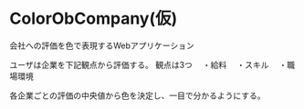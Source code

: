 # ColorObCompany(仮)
会社への評価を色で表現するWebアプリケーション

ユーザは企業を下記観点から評価する。
観点は3つ
　・給料
　・スキル
　・職場環境

各企業ごとの評価の中央値から色を決定し、一目で分かるようにする。
